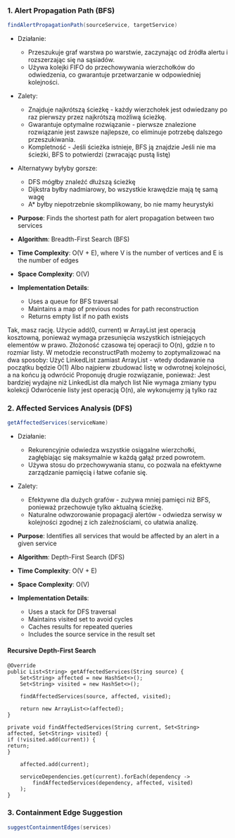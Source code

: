 ### 1. Alert Propagation Path (BFS)

```java
findAlertPropagationPath(sourceService, targetService)
```

- Działanie:
    - Przeszukuje graf warstwa po warstwie, zaczynając od źródła alertu i rozszerzając się na sąsiadów.
    - Używa kolejki FIFO do przechowywania wierzchołków do odwiedzenia, co gwarantuje przetwarzanie w odpowiedniej
      kolejności.
- Zalety:
    - Znajduje najkrótszą ścieżkę - każdy wierzchołek jest odwiedzany po raz pierwszy przez najkrótszą możliwą ścieżkę.
    - Gwarantuje optymalne rozwiązanie - pierwsze znalezione rozwiązanie jest zawsze najlepsze, co eliminuje potrzebę
      dalszego przeszukiwania.
    - Kompletność - Jeśli ścieżka istnieje, BFS ją znajdzie Jeśli nie ma ścieżki, BFS to potwierdzi (zwracając pustą
      listę)

- Alternatywy byłyby gorsze:
    - DFS mógłby znaleźć dłuższą ścieżkę
    - Dijkstra byłby nadmiarowy, bo wszystkie krawędzie mają tę samą wagę
    - A* byłby niepotrzebnie skomplikowany, bo nie mamy heurystyki

- **Purpose**: Finds the shortest path for alert propagation between two services
- **Algorithm**: Breadth-First Search (BFS)
- **Time Complexity**: O(V + E), where V is the number of vertices and E is the number of edges
- **Space Complexity**: O(V)
- **Implementation Details**:
    - Uses a queue for BFS traversal
    - Maintains a map of previous nodes for path reconstruction
    - Returns empty list if no path exists

Tak, masz rację. Użycie add(0, current) w ArrayList jest operacją kosztowną, ponieważ wymaga przesunięcia wszystkich
istniejących elementów w prawo. Złożoność czasowa tej operacji to O(n), gdzie n to rozmiar listy.
W metodzie reconstructPath możemy to zoptymalizować na dwa sposoby:
Użyć LinkedList zamiast ArrayList - wtedy dodawanie na początku będzie O(1)
Albo najpierw zbudować listę w odwrotnej kolejności, a na końcu ją odwrócić
Proponuję drugie rozwiązanie, ponieważ:
Jest bardziej wydajne niż LinkedList dla małych list
Nie wymaga zmiany typu kolekcji
Odwrócenie listy jest operacją O(n), ale wykonujemy ją tylko raz

### 2. Affected Services Analysis (DFS)

```java
getAffectedServices(serviceName)
```

- Działanie:
    - Rekurencyjnie odwiedza wszystkie osiągalne wierzchołki, zagłębiając się maksymalnie w każdą gałąź przed powrotem.
    - Używa stosu do przechowywania stanu, co pozwala na efektywne zarządzanie pamięcią i łatwe cofanie się.
- Zalety:
    - Efektywne dla dużych grafów - zużywa mniej pamięci niż BFS, ponieważ przechowuje tylko aktualną ścieżkę.
    - Naturalne odwzorowanie propagacji alertów - odwiedza serwisy w kolejności zgodnej z ich zależnościami, co ułatwia
      analizę.

- **Purpose**: Identifies all services that would be affected by an alert in a given service
- **Algorithm**: Depth-First Search (DFS)
- **Time Complexity**: O(V + E)
- **Space Complexity**: O(V)
- **Implementation Details**:
    - Uses a stack for DFS traversal
    - Maintains visited set to avoid cycles
    - Caches results for repeated queries
    - Includes the source service in the result set

#### Recursive Depth-First Search

```
@Override
public List<String> getAffectedServices(String source) {
    Set<String> affected = new HashSet<>();
    Set<String> visited = new HashSet<>();
    
    findAffectedServices(source, affected, visited);
    
    return new ArrayList<>(affected);
}

private void findAffectedServices(String current, Set<String> affected, Set<String> visited) {
if (!visited.add(current)) {
return;
}

    affected.add(current);
    
    serviceDependencies.get(current).forEach(dependency -> 
        findAffectedServices(dependency, affected, visited)
    );
}
```

### 3. Containment Edge Suggestion

```java
suggestContainmentEdges(services)
```


    
